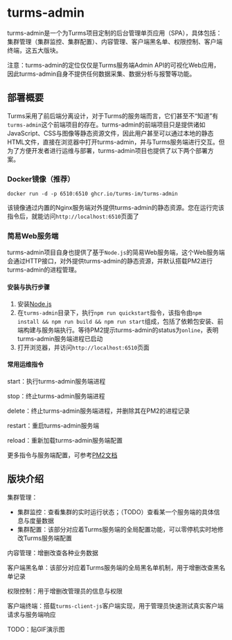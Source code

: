 # turms-admin

turms-admin是一个为Turms项目定制的后台管理单页应用（SPA），具体包括：集群管理（集群监控、集群配置）、内容管理、客户端黑名单、权限控制、客户端终端，这五大版块。

注意：turms-admin的定位仅仅是Turms服务端Admin API的可视化Web应用，因此turms-admin自身不提供任何数据采集、数据分析与报警等功能。

## 部署概要

Turms采用了前后端分离设计，对于Turms的服务端而言，它们甚至不“知道”有`turms-admin`这个前端项目的存在。turms-admin的前端项目只是提供诸如JavaScript、CSS与图像等静态资源文件，因此用户甚至可以通过本地的静态HTML文件，直接在浏览器中打开turms-admin，并与Turms服务端进行交互。但为了方便开发者进行运维与部署，turms-admin项目也提供了以下两个部署方案。

### Docker镜像（推荐）

```shell
docker run -d -p 6510:6510 ghcr.io/turms-im/turms-admin
```

该镜像通过内置的Nginx服务端对外提供turms-admin的静态资源。您在运行完该指令后，就能访问`http://localhost:6510`页面了

### 简易Web服务端

turms-admin项目自身也提供了基于`Node.js`的简易Web服务端，这个Web服务端会通过HTTP接口，对外提供turms-admin的静态资源，并默认搭载PM2进行turms-admin的进程管理。

#### 安装与执行步骤

1. 安装[Node.js](https://nodejs.org/en)
2. 在`turms-admin`目录下，执行`npm run quickstart`指令，该指令由`npm install && npm run build && npm run start`组成，包括了依赖包安装、前端构建与服务端执行。等待PM2提示turms-admin的status为`online`，表明turms-admin服务端进程已启动
3. 打开浏览器，并访问`http://localhost:6510`页面

#### 常用运维指令

start：执行turms-admin服务端进程

stop：终止turms-admin服务端进程

delete：终止turms-admin服务端进程，并删除其在PM2的进程记录

restart：重启turms-admin服务端

reload：重新加载turms-admin服务端配置

更多指令与服务端配置，可参考[PM2文档](https://pm2.keymetrics.io/docs/usage/pm2-doc-single-page)

## 版块介绍

集群管理：

* 集群监控：查看集群的实时运行状态；（TODO）查看某一个服务端的具体信息与度量数据
* 集群配置：该部分对应着Turms服务端的全局配置功能，可以零停机实时地修改Turms服务端配置

内容管理：增删改查各种业务数据

客户端黑名单：该部分对应着Turms服务端的全局黑名单机制，用于增删改查黑名单记录

权限控制：用于增删改管理员的信息与权限

客户端终端：搭载`turms-client-js`客户端实现，用于管理员快速测试真实客户端请求与服务端响应

TODO：贴GIF演示图